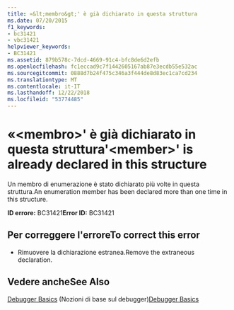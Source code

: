 ```yaml
---
title: «&lt;membro&gt;' è già dichiarato in questa struttura
ms.date: 07/20/2015
f1_keywords:
- bc31421
- vbc31421
helpviewer_keywords:
- BC31421
ms.assetid: 879b578c-7dcd-4669-91c4-bfc8de6d2efb
ms.openlocfilehash: fc1eccad9c7f1442605167ab87e3ecdb55e532ac
ms.sourcegitcommit: 0888d7b24f475c346a3f444de8d83ec1ca7cd234
ms.translationtype: MT
ms.contentlocale: it-IT
ms.lasthandoff: 12/22/2018
ms.locfileid: "53774485"
---
```

# <a name="ltmembergt-is-already-declared-in-this-structure"></a><span data-ttu-id="58ea9-102">«&lt;membro&gt;' è già dichiarato in questa struttura</span><span class="sxs-lookup"><span data-stu-id="58ea9-102">'&lt;member&gt;' is already declared in this structure</span></span>
<span data-ttu-id="58ea9-103">Un membro di enumerazione è stato dichiarato più volte in questa struttura.</span><span class="sxs-lookup"><span data-stu-id="58ea9-103">An enumeration member has been declared more than one time in this structure.</span></span>  
  
 <span data-ttu-id="58ea9-104">**ID errore:** BC31421</span><span class="sxs-lookup"><span data-stu-id="58ea9-104">**Error ID:** BC31421</span></span>  
  
## <a name="to-correct-this-error"></a><span data-ttu-id="58ea9-105">Per correggere l'errore</span><span class="sxs-lookup"><span data-stu-id="58ea9-105">To correct this error</span></span>  
  
-   <span data-ttu-id="58ea9-106">Rimuovere la dichiarazione estranea.</span><span class="sxs-lookup"><span data-stu-id="58ea9-106">Remove the extraneous declaration.</span></span>  
  
## <a name="see-also"></a><span data-ttu-id="58ea9-107">Vedere anche</span><span class="sxs-lookup"><span data-stu-id="58ea9-107">See Also</span></span>  
 <span data-ttu-id="58ea9-108">[Debugger Basics](/visualstudio/debugger/debugger-basics) (Nozioni di base sul debugger)</span><span class="sxs-lookup"><span data-stu-id="58ea9-108">[Debugger Basics](/visualstudio/debugger/debugger-basics)</span></span>
